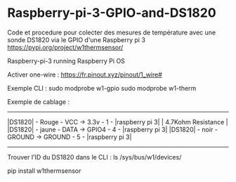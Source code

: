 # Raspberry-pi-3-GPIO-and-DS1820
Code et procedure pour colecter des mesures de température avec une sonde DS1820 via le GPIO d'une Raspberry pi 3
https://pypi.org/project/w1thermsensor/

Raspberry-pi-3 running Raspberry Pi OS

Activer one-wire :
https://fr.pinout.xyz/pinout/1_wire#

Exemple CLI :
sudo modprobe w1-gpio
sudo modprobe w1-therm

Exemple de cablage :
_______                                  ________________
|DS1820| - Rouge - VCC   -> 3.3v - 1 -   |raspberry pi 3|
                    |
             4.7Kohm Resistance
                    |
|DS1820| - jaune - DATA  -> GPIO4 - 4 -  |raspberry pi 3|
|DS1820| - noir - GROUND -> GROUND - 5 - |raspberry pi 3|
_______                                  ________________

Trouver l'ID du DS1820 dans le CLI :
ls /sys/bus/w1/devices/

pip install w1thermsensor

